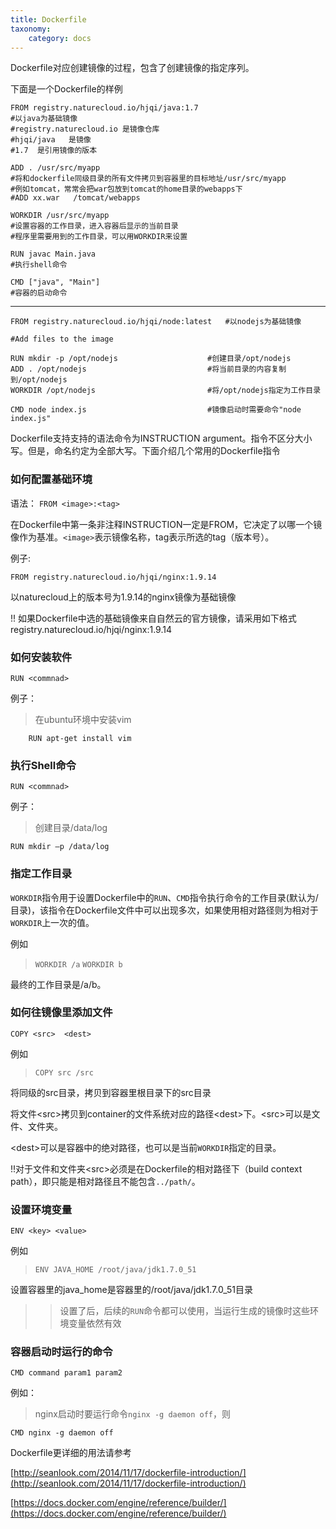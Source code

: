 ```yaml
---
title: Dockerfile 
taxonomy:
    category: docs
---
```


Dockerfile对应创建镜像的过程，包含了创建镜像的指定序列。

下面是一个Dockerfile的样例

	FROM registry.naturecloud.io/hjqi/java:1.7         
	#以java为基础镜像  
	#registry.naturecloud.io 是镜像仓库
	#hjqi/java   是镜像
	#1.7  是引用镜像的版本
	
	ADD . /usr/src/myapp
	#将和dockerfile同级目录的所有文件拷贝到容器里的目标地址/usr/src/myapp
	#例如tomcat，常常会把war包放到tomcat的home目录的webapps下
	#ADD xx.war   /tomcat/webapps

	WORKDIR /usr/src/myapp
	#设置容器的工作目录，进入容器后显示的当前目录
	#程序里需要用到的工作目录，可以用WORKDIR来设置

	RUN javac Main.java
	#执行shell命令

	CMD ["java", "Main"]
	#容器的启动命令

---

    FROM registry.naturecloud.io/hjqi/node:latest   #以nodejs为基础镜像
    
    #Add files to the image
    
    RUN mkdir -p /opt/nodejs                    #创建目录/opt/nodejs
    ADD . /opt/nodejs                           #将当前目录的内容复制到/opt/nodejs
    WORKDIR /opt/nodejs                         #将/opt/nodejs指定为工作目录
    
    CMD node index.js                           #镜像启动时需要命令"node index.js"

Dockerfile支持支持的语法命令为INSTRUCTION argument。指令不区分大小写。但是，命名约定为全部大写。下面介绍几个常用的Dockerfile指令

### 如何配置基础环境 ###

语法： `FROM <image>:<tag>`

在Dockerfile中第一条非注释INSTRUCTION一定是FROM，它决定了以哪一个镜像作为基准。`<image>`表示镜像名称，tag表示所选的tag（版本号）。

例子:

	FROM registry.naturecloud.io/hjqi/nginx:1.9.14 
  
以naturecloud上的版本号为1.9.14的nginx镜像为基础镜像


!! 如果Dockerfile中选的基础镜像来自自然云的官方镜像，请采用如下格式registry.naturecloud.io/hjqi/nginx:1.9.14

### 如何安装软件 ###


`RUN <commnad>`

例子：
>在ubuntu环境中安装vim
>
```
    RUN apt-get install vim
```

### 执行Shell命令 ###


`RUN <commnad>`

例子：
>创建目录/data/log
>
```
RUN mkdir –p /data/log
```

### 指定工作目录 ###


`WORKDIR`指令用于设置Dockerfile中的`RUN`、`CMD`指令执行命令的工作目录(默认为/目录)，该指令在Dockerfile文件中可以出现多次，如果使用相对路径则为相对于`WORKDIR`上一次的值。


例如

> `WORKDIR /a`
> `WORKDIR b`

最终的工作目录是/a/b。

### 如何往镜像里添加文件 ###

	COPY <src>  <dest>

例如

> `COPY src /src`

将同级的src目录，拷贝到容器里根目录下的src目录


将文件<src\>拷贝到container的文件系统对应的路径<dest\>下。<src\>可以是文件、文件夹。

<dest\>可以是容器中的绝对路径，也可以是当前`WORKDIR`指定的目录。


!!对于文件和文件夹<src\>必须是在Dockerfile的相对路径下（build context path），即只能是相对路径且不能包含`../path/`。



### 设置环境变量 ###

    ENV <key> <value>

例如

> `ENV JAVA_HOME /root/java/jdk1.7.0_51`

设置容器里的java_home是容器里的/root/java/jdk1.7.0_51目录

>>设置了后，后续的`RUN`命令都可以使用，当运行生成的镜像时这些环境变量依然有效


### 容器启动时运行的命令 ###

    CMD command param1 param2
例如：

> nginx启动时要运行命令`nginx -g daemon off`，则
> 
```
CMD nginx -g daemon off
```

Dockerfile更详细的用法请参考

[http://seanlook.com/2014/11/17/dockerfile-introduction/](http://seanlook.com/2014/11/17/dockerfile-introduction/)

[https://docs.docker.com/engine/reference/builder/](https://docs.docker.com/engine/reference/builder/)
